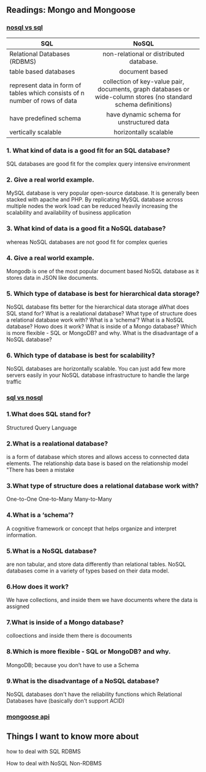 ## Readings: Mongo and Mongoose
### [nosql vs sql](https://www.thegeekstuff.com/2014/01/sql-vs-nosql-db/?utm_source=tuicool)

 	 
   
|          SQL                                                                |    	NoSQL                                                                                                     |
|-----------------------------------------------------------------------------|:-------------------------------------------------------------------------------------------------------------:|
| Relational Databases (RDBMS)                                                |  non-relational or distributed database.                                                                      |
|  table based databases                                                      |   document based                                                                                              |
|represent data in form of tables which consists of n number of rows of data  |collection of key-value pair, documents, graph databases or wide-column stores (no standard schema definitions)|
|  have predefined schema                                                     |  have dynamic schema for unstructured data                                                                    |   
|  vertically scalable                                                        | horizontally scalable                                                                                         | 	 
 	 
### 1. What kind of data is a good fit for an SQL database?

SQL databases are good fit for the complex query intensive environment 

### 2. Give a real world example.

MySQL database is very popular open-source database. It is generally been stacked with apache and PHP.
By replicating MySQL database across multiple nodes the work load can be reduced heavily increasing the scalability and availability of business application

### 3. What kind of data is a good fit a NoSQL database?

whereas NoSQL databases are not good fit for complex queries

### 4. Give a real world example.

Mongodb is one of the most popular document based NoSQL database as it stores data in JSON like documents.

### 5. Which type of database is best for hierarchical data storage?

NoSQL database fits better for the hierarchical data storage aWhat does SQL stand for?
What is a realational database?
What type of structure does a relational database work with?
What is a ‘schema’?
What is a NoSQL database?
Howo does it work?
What is inside of a Mongo database?
Which is more flexible - SQL or MongoDB? and why.
What is the disadvantage of a NoSQL database?
### 6. Which type of database is best for scalability?

NoSQL databases are horizontally scalable. You can just add few more servers easily in your NoSQL database infrastructure to handle the large traffic

### [sql vs nosql](https://www.youtube.com/watch?v=ZS_kXvOeQ5Y)

### 1.What does SQL stand for?
Structured Query Language

### 2.What is a realational database?
 is a form of database which stores and allows access to connected data elements. The relationship data base is based on the relationship model "There has been a mistake
 
### 3.What type of structure does a relational database work with?
One-to-One One-to-Many Many-to-Many 

### 4.What is a ‘schema’?
A cognitive framework or concept that helps organize and interpret information.

### 5.What is a NoSQL database?
 are non tabular, and store data differently than relational tables. NoSQL databases come in a variety of types based on their data model.
 
### 6.How does it work?
We have collections, and inside them we have documents where the data is assigned

### 7.What is inside of a Mongo database?
colloections and inside them there is docouments

### 8.Which is more flexible - SQL or MongoDB? and why.
MongoDB; because you don’t have to use a Schema

### 9.What is the disadvantage of a NoSQL database?

NoSQL databases don't have the reliability functions which Relational Databases have (basically don't support ACID)

### [mongoose api](https://mongoosejs.com/docs/api.html#Model)

## Things I want to know more about
how to deal with SQL RDBMS

How to deal with NoSQL Non-RDBMS
